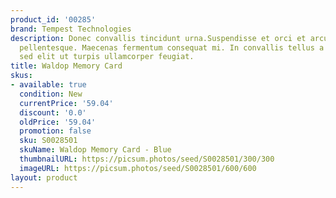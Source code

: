 ```yaml
---
product_id: '00285'
brand: Tempest Technologies
description: Donec convallis tincidunt urna.Suspendisse et orci et arcu porttitor
  pellentesque. Maecenas fermentum consequat mi. In convallis tellus a mauris. Duis
  sed elit ut turpis ullamcorper feugiat.
title: Waldop Memory Card
skus:
- available: true
  condition: New
  currentPrice: '59.04'
  discount: '0.0'
  oldPrice: '59.04'
  promotion: false
  sku: S0028501
  skuName: Waldop Memory Card - Blue
  thumbnailURL: https://picsum.photos/seed/S0028501/300/300
  imageURL: https://picsum.photos/seed/S0028501/600/600
layout: product
---
```

